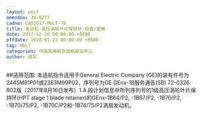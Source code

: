 ```yaml
---
layout: post
amendno: 39-9277
cadno: CAD2017-MULT-78
title: 发动机-高压涡轮叶片保持环-检查/更换
date: 2017-12-28 00:00:00 +0800
effdate: 2018-01-23 00:00:00 +0800
tag: MULT
categories: 中国民用航空适航审定中心
author: 邢军
---
```


##适用范围:
本适航指令适用于General Electric Company (GE)的装有件号为2445M91P01或2383M99P02，序列号为GE GEnx-1B服务通告(SB) 72-0326 R02版（2017年8月16日发布）1.A.段计划信息中所列序列号的1级高压涡轮叶片保持环(HPT stage 1 blade retainer)的GEnx-1B64/P2, -1B67/P2, -1B70/P2, -1B70/75/P2, -1B70C/P2和-1B74/75/P2涡扇发动机。

